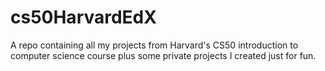 # cs50HarvardEdX
A repo containing all my projects from Harvard's CS50 introduction to computer science course plus some private projects I created just for fun.
